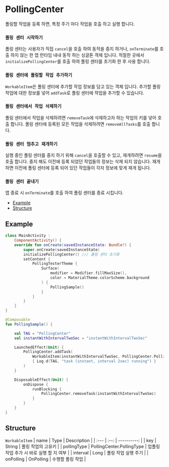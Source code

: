 # PollingCenter

폴링할 작업을 등록 하면, 특정 주기 마다 작업을 호출 하고 실행 합니다.

### `폴링 센터 시작하기`
폴링 센터는 사용자가 직접 `cancel`을 호출 하여 동작을 중지 하거나, `onTerminate`를 호출 하지 않는 한 앱 런타임 내내 동작 하는 싱글톤 객체 입니다.
적절한 곳에서 `initializePollingCenter`를 호출 하여 폴링 센터를 초기화 한 후 사용 합니다.

### `폴링 센터에 폴링할 작업 추가하기`
`WorkableItem`은 폴링 센터에 추가할 작업 정보를 담고 있는 객체 입니다.
추가할 폴링 작업에 대한 정보를 넣어 `addTask`로 폴링 센터에 작업을 추가할 수 있습니다.

### `폴링 센터에서 작업 삭제하기`
폴링 센터에서 작업을 삭제하려면 `removeTask`에 삭제하고자 하는 작업의 키를 넣어 호출 합니다.
폴링 센터에 등록된 모든 작업을 삭제하려면 `removeAllTasks`를 호출 합니다.

### `폴링 센터 멈추고 재개하기`
실행 중인 폴링 센터를 중지 하기 위해 `cancel`을 호출할 수 있고, 재개하려면 `resume`을 호출 합니다.
중지 해도 이전에 등록 되었던 작업들의 정보는 삭제 되지 않습니다.
재개 하면 이전에 폴링 센터에 등록 되어 있던 작업들이 각자 정보에 맞게 재개 됩니다.

### `폴링 센터 끝내기`
앱 종료 시 `onTerminate`를 호출 하여 폴링 센터를 종료 시킵니다.

- [Example](#example)
- [Structure](#structure)

## Example
``` Kotlin
class MainActivity :
    ComponentActivity() {
    override fun onCreate(savedInstanceState: Bundle?) {
        super.onCreate(savedInstanceState)
        initializePollingCenter() /// 폴링 센터 초기화
        setContent {
            PollingTesterTheme {
                Surface(
                    modifier = Modifier.fillMaxSize(),
                    color = MaterialTheme.colorScheme.background
                ) {
                    PollingSample()
                }
            }
        }
    }
}

@Composable
fun PollingSample() {

    val TAG = "PollingCenter"
    val instantWithIntervalTwoSec = "instantWithIntervalTwoSec"

    LaunchedEffect(Unit) {
        PollingCenter.addTask(
            WorkableItem(instantWithIntervalTwoSec, PollingCenter.PollingType.Instant, 2000)
            { Log.d(TAG, "task (instant, interval 2sec) running") }
        )
    }

    DisposableEffect(Unit) {
        onDispose {
            runBlocking {
                PollingCenter.removeTask(instantWithIntervalTwoSec)
            }
        }
    }
}
```

## Structure
`WorkableItem`
| name | Type | Description |
| :--- | :--: | ----------: |
| key | String | 폴링 작업의 고유키 |
| pollingType | PollingCenter.PollingType | 업폴링 작업 추가 시 바로 실행 할 지 여부 |
| interval | Long | 폴링 작업 실행 주기 |
| onPolling | OnPolling | 수행할 폴링 작업 |
